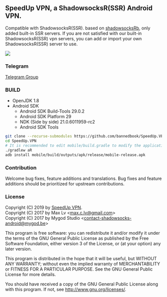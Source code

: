 ## SpeedUp VPN, a ShadowsocksR(SSR) Android VPN. 

Compatible with ShadowsocksR(SSR). based on <a href="https://github.com/shadowsocksRb/shadowsocksRb-android">shadowsocksRb</a>, only added built-in SSR servers. If you are not satisfied with our built-in ShadowsocksR(SSR) vpn servers, you can add or import your own ShadowsocksR(SSR) server to use.

<p><a href="https://play.google.com/store/apps/details?id=free.ssr.proxy.SpeedUp.VPN"><img src="https://camo.githubusercontent.com/bdaf711a93d64d0bb5e5abfc346a8b84ea47f164/68747470733a2f2f706c61792e676f6f676c652e636f6d2f696e746c2f656e5f75732f6261646765732f696d616765732f67656e657269632f656e2d706c61792d62616467652e706e67" style="max-width:100%"></a>
</p>

### Telegram
<a target="_blank" href="https://t.me/fqchat">Telegram Group</a>

### BUILD

* OpenJDK 1.8
* Android SDK
  - Android SDK Build-Tools 29.0.2
  - Android SDK Platform 29
  - NDK (Side by side) 21.0.6011959-rc2
  - Android SDK Tools

```bash
git clone --recurse-submodules https://github.com/bannedbook/SpeedUp.VPN.git
cd SpeedUp.VPN
# It is recommended to edit mobile/build.gradle to modify the applicationId to avoid detection.
./gradlew aR
adb install mobile/build/outputs/apk/release/mobile-release.apk
```

### Contribution

Welcome bug fixes, feature additions and translations. Bug fixes and feature additions should be prioritized for upstream contributions.

### License
<p>Copyright (C) 2019 by <a href="https://github.com/bannedbook/SpeedUp.VPN">SpeedUp VPN</a>.<br>
Copyright (C) 2017 by Max Lv &lt;<a href="mailto:max.c.lv@gmail.com">max.c.lv@gmail.com</a>&gt;<br>
Copyright (C) 2017 by Mygod Studio &lt;<a href="mailto:contact-shadowsocks-android@mygod.be">contact-shadowsocks-android@mygod.be</a>&gt;</p>
<p>This program is free software: you can redistribute it and/or modify
it under the terms of the GNU General Public License as published by
the Free Software Foundation, either version 3 of the License, or
(at your option) any later version.</p>
<p>This program is distributed in the hope that it will be useful,
but WITHOUT ANY WARRANTY; without even the implied warranty of
MERCHANTABILITY or FITNESS FOR A PARTICULAR PURPOSE.  See the
GNU General Public License for more details.</p>
<p>You should have received a copy of the GNU General Public License
along with this program. If not, see <a href="http://www.gnu.org/licenses/" rel="nofollow">http://www.gnu.org/licenses/</a>.</p>
